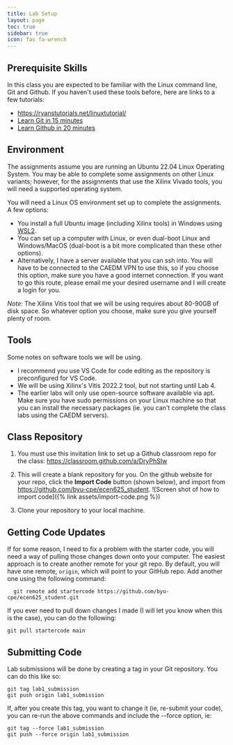 ```yaml
---
title: Lab Setup
layout: page
toc: true
sidebar: true
icon: fas fa-wrench
---
```


## Prerequisite Skills
In this class you are expected to be familiar with the Linux command line, Git and Github.  If you haven't used these tools before, here are links to a few tutorials:

* <https://ryanstutorials.net/linuxtutorial/>
*	[Learn Git in 15 minutes](https://www.youtube.com/watch?v=USjZcfj8yxE)
* [Learn Github in 20 minutes](https://www.youtube.com/watch?v=nhNq2kIvi9s)

## Environment

The assignments assume you are running an Ubuntu 22.04 Linux Operating System.  You may be able to complete some assignments on other Linux variants; however, for the assignments that use the Xilinx Vivado tools, you will need a supported operating system.

You will need a Linux OS environment set up to complete the assignments.  A few options:
* You install a full Ubuntu image (including Xilinx tools) in Windows using [WSL2](https://docs.microsoft.com/en-us/windows/wsl/install-win10).  
* You can set up a computer with Linux, or even dual-boot Linux and Windows/MacOS (dual-boot is a bit more complicated than these other options).
* Alternatively, I have a server available that you can ssh into.  You will have to be connected to the CAEDM VPN to use this, so if you choose this option, make sure you have a good internet connection. If you want to go this route, please email me your desired username and I will create a login for you.

_Note:_ The Xilinx Vitis tool that we will be using requires about 80-90GB of disk space.  So whatever option you choose, make sure you give yourself plenty of room.

## Tools
Some notes on software tools we will be using.
* I recommend you use VS Code for code editing as the repository is preconfigured for VS Code.
* We will be using Xilinx's Vitis 2022.2 tool, but not starting until Lab 4.
* The earlier labs will only use open-source software available via apt.  Make sure you have sudo permissions on your Linux machine so that you can install the necessary packages (ie. you can't complete the class labs using the CAEDM servers).

## Class Repository
1. You must use this invitation link to set up a Github classroom repo for the class: <https://classroom.github.com/a/DryPhSIw>

2. This will create a blank repository for you.  On the github website for your repo, click the **Import Code** button (shown below), and import from <https://github.com/byu-cpe/ecen625_student>.
![Screen shot of how to import code]({% link assets/import-code.png %})
3. Clone your repository to your local machine.  


## Getting Code Updates
If for some reason, I need to fix a problem with the starter code, you will need a way of pulling those changes down onto your computer. The easiest approach is to create another remote for your git repo. By default, you will have one remote, `origin`, which will point to your GitHub repo. Add another one using the following command:

```
  git remote add startercode https://github.com/byu-cpe/ecen625_student.git
```

If you ever need to pull down changes I made (I will let you know when this is the case), you can do the following:

```
git pull startercode main
```

## Submitting Code
Lab submissions will be done by creating a tag in your Git repository.  You can do this like so:

```
git tag lab1_submission
git push origin lab1_submission
```

If, after you create this tag, you want to change it (ie, re-submit your code), you can re-run the above commands and include the --force option, ie:
```
git tag --force lab1_submission
git push --force origin lab1_submission
```